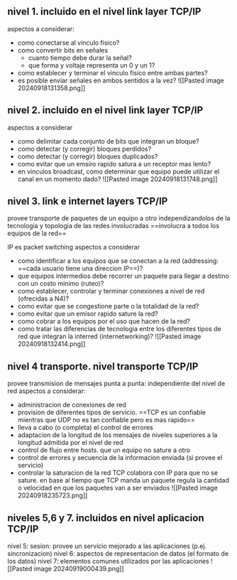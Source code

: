## nivel 1. incluido en el nivel link layer TCP/IP

aspectos a considerar:
- como conectarse al vinculo fisico?
- como convertir bits en señales
	- cuanto tiempo debe durar la señal?
	- que forma y voltaje representa un 0 y un 1?
- como establecer y terminar el vinculo fisico entre ambas partes?
- es posible enviar señales en ambos sentidos a la vez?
![[Pasted image 20240918131358.png]]

## nivel 2. incluido en el nivel link layer TCP/IP
aspectos a considerar
- como delimitar cada conjunto de bits que integran un bloque?
- como detectar (y corregir) bloques perdidos?
- como detectar (y corregir) bloques duplicados?
- como evitar que un emsiro rapido satura a un receptor mas lento?
- en vinculos broadcast, como determinar que equipo puede utilizar el canal en un momento dado?
![[Pasted image 20240918131748.png]]

## nivel 3. link e internet layers TCP/IP
provee transporte de paquetes de un equipo a otro independizandolos de la tecnologia y topologia de las redes involucradas
==involucra a todos los equipos de la red==

IP es packet switching
aspectos a considerar
- como identificar a los equipos que se conectan a la red (addressing: ==cada usuario tiene una direccion IP==)?
- que equipos intermedios debe recorrer un paquete para llegar a destino con un costo minimo (ruteo)?
- como establecer, controlar y terminar conexiones a nivel de red (ofrecidas a N4)?
- como evitar que se congestione parte o la totalidad de la red?
- como evitar que un emisor rapido sature la red?
- como cobrar a los equipos por el uso que hacen de la red?
- como tratar las diferencias de tecnologia entre los diferentes tipos de red que integran la interred (internetworking)?
![[Pasted image 20240918132414.png]]

## nivel 4 transporte. nivel transporte TCP/IP
provee transmision de mensajes punta a punta: independiente del nivel de red
aspectos a considerar:
- administracion de conexiones de red
- provision de diferentes tipos de servicio. ==TCP es un confiable mientras que UDP no es tan confiable pero es mas rapido==
- lleva a cabo (o completa) el control de errores
- adaptacion de la longitud de los mensajes de niveles superiores a la longitud admitida por el nivel de red
- control de flujo entre hosts. que un equipo no sature a otro
- control de errores y secuencia de la informacion enviada (si provee el servicio)
- controlar la saturacion de la red TCP colabora con IP para que no se sature. en base al tiempo que TCP manda un paquete regula la cantidad o velocidad en que los paquetes van a ser enviados
![[Pasted image 20240918235723.png]]


## niveles 5,6 y 7. incluidos en nivel aplicacion TCP/IP
nivel 5: sesion: provee un servicio mejorado a las aplicaciones (p.ej. sincronizacion)
nivel 6: aspectos de representacion de datos (el formato de los datos)
nivel 7: elementos comunes utilizados por las aplicaciones
![[Pasted image 20240919000439.png]]